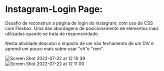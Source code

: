 ﻿# Instagram-Login Page:

Desafio de reconstruir a página de login do Instagram, com uso de CSS com Flexbox.
Uma das abordagens de posicionamento de elementos mais utilizadas quando se trata de responsividade.

Nesta atividade descobri o impacto de um não fechamento de um DIV e aprendi um pouco mais sobre usar "vh"e "rem".

![Screen Shot 2022-07-22 at 12 10 39](https://user-images.githubusercontent.com/80990809/180499114-62a445a0-3215-45a8-b830-ab15cd5e4be1.png)
![Screen Shot 2022-07-22 at 12 11 00](https://user-images.githubusercontent.com/80990809/180499126-524118be-7ec3-4e9a-baab-4f9f57d7ba19.png)
